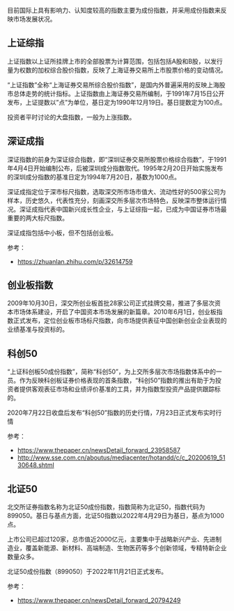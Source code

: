 目前国际上具有影响力、认知度较高的指数主要为成份指数，并采用成份指数来反映市场发展状况。

## 上证综指

上证指数以上证所挂牌上市的全部股票为计算范围，包括包括A股和B股，以发行量为权数的加权综合股价指数，反映了上海证券交易所上市股票价格的变动情况。

“上证指数”全称“上海证券交易所综合股价指数”，是国内外普遍采用的反映上海股市总体走势的统计指标。上证指数由上海证券交易所编制，于1991年7月15日公开发布，上证提数以”点”为单位，基日定为1990年12月19日。基日提数定为100点。

投资者平时讨论的大盘指数，一般为上涨指数。

## 深证成指

深证指数的前身为深证综合指数，即“深圳证券交易所股票价格综合指数”，于1991年4月4日开始编制公布，后被深圳成分指数取代。1995年2月20日开始实施发布的深圳成分指数的基准日定为1994年7月20日，基数为1000点。

深证成指定位于深市标尺指数，选取深交所市场市值大、流动性好的500家公司为样本，历史悠久，代表性充分，刻画深交所多层次市场特色，反映深市整体运行情况。深证成指代表中国新兴成长性企业，与上证综指一起，已成为中国证券市场最重要的两大标尺指数。

深证成指包括中小板，但不包括创业板。

参考：

- https://zhuanlan.zhihu.com/p/32614759

## 创业板指数

2009年10月30日，深交所创业板首批28家公司正式挂牌交易，推进了多层次资本市场体系建设，开启了中国资本市场发展的新篇章。2010年6月1日，创业板指数正式发布，定位创业板市场标尺指数，向市场提供表征中国创新创业企业表现的业绩基准与投资标的。

## 科创50

“上证科创板50成份指数”，简称“科创50”，为上交所多层次市场指数体系中的一员。作为反映科创板证券价格表现的首条指数，“科创50”指数的推出有助于为投资者提供客观表征市场和业绩评价基准的工具，并为指数型投资产品提供跟踪标的。

2020年7月22日收盘后发布“科创50”指数的历史行情，7月23日正式发布实时行情

参考：

- https://www.thepaper.cn/newsDetail_forward_23958587
- http://www.sse.com.cn/aboutus/mediacenter/hotandd/c/c_20200619_5130648.shtml

## 北证50

北交所证券指数名称为北证50成份指数，指数简称为北证50，指数代码为899050。基日与基点方面，北证50指数以2022年4月29日为基日，基点为1000点。

上市公司已超过120家，总市值近2000亿元，主要集中于战略新兴产业、先进制造业，覆盖新能源、新材料、高端制造、生物医药等多个创新领域，专精特新企业数量众多。

北证50成份指数（899050）于2022年11月21日正式发布。

参考：

- https://www.thepaper.cn/newsDetail_forward_20794249